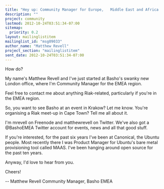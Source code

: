 ```yaml
---
title: "Hey up: Community Manager for Europe,	Middle East and Africa checking in"
description: ""
project: community
lastmod: 2012-10-24T03:51:34-07:00
sitemap:
  priority: 0.2
layout: mailinglistitem
mailinglist_id: "msg09033"
author_name: "Matthew Revell"
project_section: "mailinglistitem"
sent_date: 2012-10-24T03:51:34-07:00
---
```



How do?

My name's Matthew Revell and I've just started at Basho's swanky new London
office, where I'm Community Manager for the EMEA region.

Feel free to contact me about anything Riak-related, particularly if you're
in the EMEA region.

So, you want to see Basho at an event in Krakow? Let me know. You're
organising a Riak meet-up in Cape Town? Tell me all about it.

I'm mrevell on Freenode and matthewrevell on Twitter. We've also got a
@BashoEMEA Twitter account for events, news and all that good stuff.

If you're interested, for the past six years I've been at Canonical, the
Ubuntu people. Most recently there I was Product Manager for Ubuntu's bare
metal provisioning tool called MAAS. I've been hanging around open source
for the past ten years.

Anyway, I'd love to hear from you.

Cheers!

-- 
Matthew Revell
Community Manager, Basho EMEA
